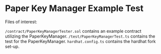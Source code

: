# Paper Key Manager Example Test

Files of interest:

`/contract/PaperKeyManagerTester.sol` contains an example contract utilizing the PaperKeyManager.
`/test/PaperKeyManagerTest.ts` contains the test for the PaperKeyManager.
`hardhat.config.ts` contains the hardhat fork set-up.
